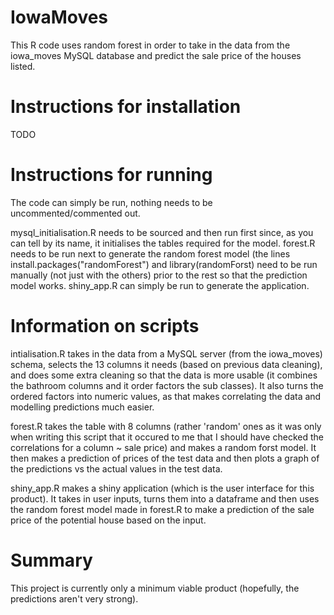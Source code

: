 # IowaMoves
This R code uses random forest in order to take in the data from the iowa_moves MySQL database and predict the sale price of the houses listed.

# Instructions for installation
TODO

# Instructions for running
The code can simply be run, nothing needs to be uncommented/commented out.

mysql_initialisation.R needs to be sourced and then run first since, as you can tell by its name, it initialises the tables required for the model. 
forest.R needs to be run next to generate the random forest model (the lines install.packages("randomForest") and library(randomForst) need to be run manually (not just with the others) prior to the rest so that the prediction model works.
shiny_app.R can simply be run to generate the application.

# Information on scripts
intialisation.R takes in the data from a MySQL server (from the iowa_moves) schema, selects the 13 columns it needs (based on previous data cleaning), and does some extra cleaning so that the data is more usable (it combines the bathroom columns and it order factors the sub classes). It also turns the ordered factors into numeric values, as that makes correlating the data and modelling predictions much easier. 

forest.R takes the table with 8 columns (rather 'random' ones as it was only when writing this script that it occured to me that I should have checked the correlations for a column ~ sale price) and makes a random forst model. It then makes a prediction of prices of the test data and then plots a graph of the predictions vs the actual values in the test data.

shiny_app.R makes a shiny application (which is the user interface for this product). It takes in user inputs, turns them into a dataframe and then uses the random forest model made in forest.R to make a prediction of the sale price of the potential house based on the input.

# Summary
This project is currently only a minimum viable product (hopefully, the predictions aren't very strong).

